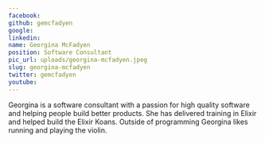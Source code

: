 ```yaml
---
facebook: 
github: gemcfadyen
google: 
linkedin: 
name: Georgina McFadyen
position: Software Consultant
pic_url: uploads/georgina-mcfadyen.jpeg
slug: georgina-mcfadyen
twitter: gemcfadyen
youtube: 
---
```

Georgina is a software consultant with a passion for high quality software and helping people build better products. She has delivered training in Elixir and helped build the Elixir Koans. Outside of programming Georgina likes running and playing the violin.
